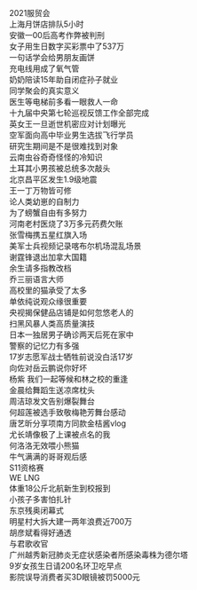 2021服贸会  
上海月饼店排队5小时  
安徽一00后高考作弊被判刑  
女子用生日数字买彩票中了537万  
一句话学会给男朋友画饼  
充电线用成了氧气管  
奶奶陪读15年助自闭症孙子就业  
同学聚会的真实意义  
医生等电梯前多看一眼救人一命  
十九届中央第七轮巡视反馈工作全部完成  
英女王一旦逝世机密应对计划曝光  
空军面向高中毕业男生选拔飞行学员  
研究生期间是不是很难找到对象  
云南虫谷奇奇怪怪的冷知识  
土耳其小男孩被总统多次敲头  
北京昌平区发生1.9级地震  
王一丁万物皆可修  
论人类幼崽的自制力  
为了螃蟹自由有多努力  
河南老村医烧了3万多元药费欠账  
张雪梅携五星红旗入场  
美军士兵视频记录喀布尔机场混乱场景  
谢霆锋退出加拿大国籍  
余生请多指教改档  
乔三丽语言大师  
高校里的猫承受了太多  
单依纯说观众缘很重要  
央视揭保健品店铺是如何忽悠老人的  
扫黑风暴人类高质量演技  
日本一独居男子确诊两天后死在家中  
警察的记忆力有多强  
17岁志愿军战士牺牲前说没白活17岁  
向佐对岳云鹏说你好坏  
杨紫 我们一起等候和林之校的重逢  
金晨给舞蹈生送凉席枕头  
周洁琼发文告别爆裂舞台  
何超莲被选手致敬梅艳芳舞台感动  
唐艺昕分享项南方同款金桔酱vlog  
尤长靖像极了上课被点名的我  
何洛洛无效喂小熊猫  
牛气满满的哥哥观后感  
S11资格赛  
WE LNG  
体重18公斤北航新生到校报到  
小孩子多害怕扎针  
东京残奥闭幕式  
明星村大拆大建一两年浪费近700万  
胡彦斌看得好通透  
与君歌收官  
广州越秀新冠肺炎无症状感染者所感染毒株为德尔塔  
9岁女孩生日请200名环卫吃早点  
影院误导消费者买3D眼镜被罚5000元  
